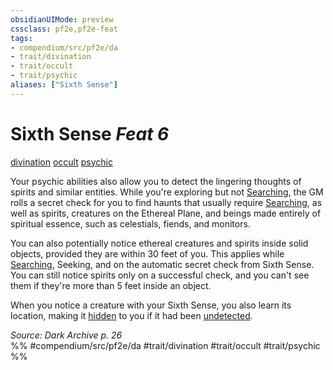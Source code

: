 ```yaml
---
obsidianUIMode: preview
cssclass: pf2e,pf2e-feat
tags:
- compendium/src/pf2e/da
- trait/divination
- trait/occult
- trait/psychic
aliases: ["Sixth Sense"]
---
```

# Sixth Sense  *Feat 6*  
[divination](divination.md "Divination School Trait")  [occult](occult.md "Occult Tradition Trait")  [psychic](Reference/Rules/Traits/psychic-da.md "Psychic Class Trait")  


Your psychic abilities also allow you to detect the lingering thoughts of spirits and similar entities. While you're exploring but not [Searching](search.md), the GM rolls a secret check for you to find haunts that usually require [Searching](search.md), as well as spirits, creatures on the Ethereal Plane, and beings made entirely of spiritual essence, such as celestials, fiends, and monitors.

You can also potentially notice ethereal creatures and spirits inside solid objects, provided they are within 30 feet of you. This applies while [Searching](search.md), Seeking, and on the automatic secret check from Sixth Sense. You can still notice spirits only on a successful check, and you can't see them if they're more than 5 feet inside an object.

When you notice a creature with your Sixth Sense, you also learn its location, making it [hidden](conditions.md#Hidden) to you if it had been [undetected](conditions.md#Undetected).

*Source: Dark Archive p. 26*  
%% #compendium/src/pf2e/da #trait/divination #trait/occult #trait/psychic %%